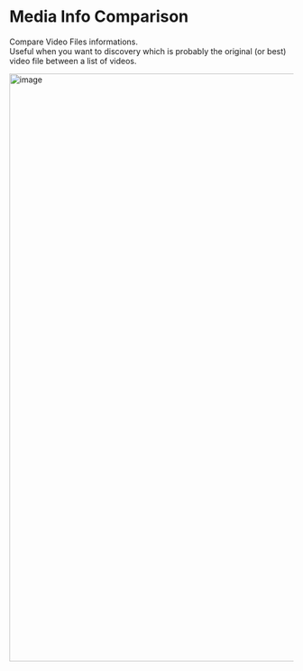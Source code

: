 # Media Info Comparison

Compare Video Files informations.  
Useful when you want to discovery which is probably the original (or best) video file between a list of videos.  

<img width="1920" height="1040" alt="image" src="https://github.com/user-attachments/assets/51d07213-6a7d-4957-a7bd-b8ec64a92487" />



